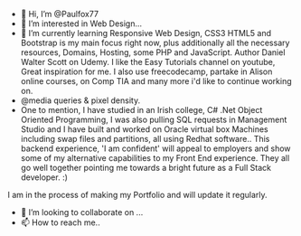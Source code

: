 - 👋 Hi, I’m @Paulfox77
- 👀 I’m interested in Web Design...
- 🌱 I’m currently learning Responsive Web Design, CSS3 HTML5 and Bootstrap is my main focus right now, plus additionally all the necessary resources, Domains, Hosting, some PHP and JavaScript.  Author Daniel Walter Scott on Udemy. I like the Easy Tutorials channel on youtube, Great inspiration for me. I also use freecodecamp, partake in Alison online courses, on Comp TIA and many more i'd like to continue working on. 
-  @media queries & pixel density.
-  One to mention, I have studied in an Irish college, C# .Net Object Oriented Programming, I was also pulling SQL requests in Management Studio and I have built and worked on Oracle virtual box Machines including swap files and partitions, all using Redhat software..  This backend experience, 'I am confident' will appeal to employers and show some of my alternative capabilities to my Front End experience. They all go well together pointing me towards a bright future as a Full Stack developer. :)

I am in the process of making my Portfolio and will update it regularly. 
- 💞️ I’m looking to collaborate on ...
- 📫 How to reach me..

<!---
Paulfox77/Paulfox77 is a ✨ special ✨ repository because its `README.md` (this file) appears on your GitHub profile.
You can click the Preview link to take a look at your changes.
--->
